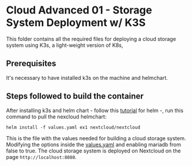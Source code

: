 # Cloud Advanced 01 -  Storage System Deployment w/ K3S

This folder contains all the required files for deploying a cloud storage system using K3s, a light-weight version of K8s, 

## Prerequisites

It's necessary to have installed k3s on the machine and helmchart. 

## Steps followed to build the container

After installing k3s and helm chart - follow this [tutorial](https://helm.sh/docs/intro/install/) for helm -, run this command to pull the nexcloud helmchart:

```
helm install -f values.yaml ex1 nextcloud/nextcloud
```

This is the file with the values needed for building a cloud storage system. Modifying the options inside the [values.yaml](https://github.com/robonoff/Cloud-Computing-2023-2024/blob/main/Advanced-01/values.yaml) and enabling mariadb from false to true. The cloud storage system is deployed on Nextcloud on the page `http://localhost:8080`. 
